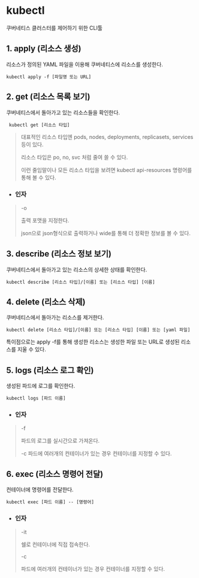 # kubectl

쿠버네티스 클러스터를 제어하기 위한 CLI툴

## 1. apply (리소스 생성)
리소스가 정의된 YAML 파일을 이용해 쿠버네티스에 리소스를 생성한다.
```
kubectl apply -f [파일명 또는 URL]
```
## 2. get (리소스 목록 보기)
쿠버네티스에서 돌아가고 있는 리소스들을 확인한다.
```
 kubectl get [리소스 타입]
```
> 대표적인 리소스 타입엔 pods, nodes, deployments, replicasets, services 등이 있다.
> 
> 리소스 타입은 po, no, svc 처럼 줄여 쓸 수 있다.
> 
> 이런 줄임말이나 모든 리소스 타입을 보려면 kubectl api-resources 명령어를 통해 볼 수 있다.

  + ### 인자
    
> -o
> 
> 출력 포맷을 지정한다.
> 
> json으로 json형식으로 출력하거나 wide를 통해 더 정확한 정보를 볼 수 있다.

## 3. describe (리소스 정보 보기)
쿠버네티스에서 돌아가고 있는 리소스의 상세한 상태를 확인한다.
```
kubectl describe [리소스 타입]/[이름] 또는 [리소스 타입] [이름]
```
## 4. delete (리소스 삭제)
쿠버네티스에서 돌아가는 리소스를 제거한다.
```
kubectl delete [리소스 타입]/[이름] 또는 [리소스 타입] [이름] 또는 [yaml 파일]
```
특이점으로는 apply -f를 통해 생성한 리소스는 생성한 파일 또는 URL로 생성된 리소스를 지울 수 있다.

## 5. logs (리소스 로그 확인)
생성된 파드에 로그를 확인한다.
```
kubectl logs [파드 이름]
```
  + ### 인자
> -f
>
> 파드의 로그를 실시간으로 가져온다.
>
> -c
> 파드에 여러개의 컨테이너가 있는 경우 컨테이너를 지정할 수 있다.

## 6. exec (리소스 명령어 전달)
컨테이너에 명령어를 전달한다.
```
kubectl exec [파드 이름] -- [명령어]
```
   + ### 인자
> -it
> 
> 쉘로 컨테이너에 직접 접속한다.
>
> -c
> 
> 파드에 여러개의 컨테이너가 있는 경우 컨테이너를 지정할 수 있다.
